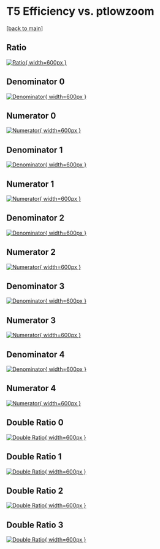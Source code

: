 # T5 Efficiency vs. ptlowzoom

[[back to main](./)]



## Ratio

[![Ratio](../mtv/var/T5_xtr_13_-1_eff_ptlowzoom.png){ width=600px }](../mtv/var/T5_xtr_13_-1_eff_ptlowzoom.pdf)

## Denominator 0

[![Denominator](../mtv/den/T5_xtr_13_-1_eff_ptlowzoom_den0.png){ width=600px }](../mtv/den/T5_xtr_13_-1_eff_ptlowzoom_den0.pdf)

## Numerator 0

[![Numerator](../mtv/num/T5_xtr_13_-1_eff_ptlowzoom_num0.png){ width=600px }](../mtv/num/T5_xtr_13_-1_eff_ptlowzoom_num0.pdf)

## Denominator 1

[![Denominator](../mtv/den/T5_xtr_13_-1_eff_ptlowzoom_den1.png){ width=600px }](../mtv/den/T5_xtr_13_-1_eff_ptlowzoom_den1.pdf)

## Numerator 1

[![Numerator](../mtv/num/T5_xtr_13_-1_eff_ptlowzoom_num1.png){ width=600px }](../mtv/num/T5_xtr_13_-1_eff_ptlowzoom_num1.pdf)

## Denominator 2

[![Denominator](../mtv/den/T5_xtr_13_-1_eff_ptlowzoom_den2.png){ width=600px }](../mtv/den/T5_xtr_13_-1_eff_ptlowzoom_den2.pdf)

## Numerator 2

[![Numerator](../mtv/num/T5_xtr_13_-1_eff_ptlowzoom_num2.png){ width=600px }](../mtv/num/T5_xtr_13_-1_eff_ptlowzoom_num2.pdf)

## Denominator 3

[![Denominator](../mtv/den/T5_xtr_13_-1_eff_ptlowzoom_den3.png){ width=600px }](../mtv/den/T5_xtr_13_-1_eff_ptlowzoom_den3.pdf)

## Numerator 3

[![Numerator](../mtv/num/T5_xtr_13_-1_eff_ptlowzoom_num3.png){ width=600px }](../mtv/num/T5_xtr_13_-1_eff_ptlowzoom_num3.pdf)

## Denominator 4

[![Denominator](../mtv/den/T5_xtr_13_-1_eff_ptlowzoom_den4.png){ width=600px }](../mtv/den/T5_xtr_13_-1_eff_ptlowzoom_den4.pdf)

## Numerator 4

[![Numerator](../mtv/num/T5_xtr_13_-1_eff_ptlowzoom_num4.png){ width=600px }](../mtv/num/T5_xtr_13_-1_eff_ptlowzoom_num4.pdf)

## Double Ratio 0

[![Double Ratio](../mtv/ratio/T5_xtr_13_-1_eff_ptlowzoom_ratio0.png){ width=600px }](../mtv/ratio/T5_xtr_13_-1_eff_ptlowzoom_ratio0.pdf)

## Double Ratio 1

[![Double Ratio](../mtv/ratio/T5_xtr_13_-1_eff_ptlowzoom_ratio1.png){ width=600px }](../mtv/ratio/T5_xtr_13_-1_eff_ptlowzoom_ratio1.pdf)

## Double Ratio 2

[![Double Ratio](../mtv/ratio/T5_xtr_13_-1_eff_ptlowzoom_ratio2.png){ width=600px }](../mtv/ratio/T5_xtr_13_-1_eff_ptlowzoom_ratio2.pdf)

## Double Ratio 3

[![Double Ratio](../mtv/ratio/T5_xtr_13_-1_eff_ptlowzoom_ratio3.png){ width=600px }](../mtv/ratio/T5_xtr_13_-1_eff_ptlowzoom_ratio3.pdf)

